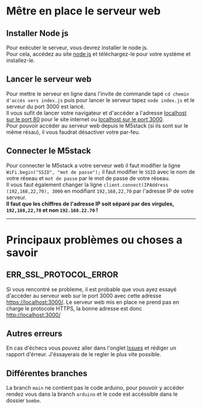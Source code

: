 # Mêtre en place le serveur web

  ## Installer Node js
  Pour exécuter le serveur, vous devrez installer le node js.  
  Pour cela, accédez au site [node js](https://nodejs.org/fr/download/) et téléchargez-le pour votre système et installez-le.  

  ## Lancer le serveur web
  Pour mettre le serveur en ligne dans l'invite de commande tapé `cd chemin d'accès vers index.js` puis pour lancer le serveur tapez `node index.js` et le serveur du port 3000 est lancé.  
  Il vous sufit de lancer votre navigateur et d'accéder a l'adresse [localhost sur le port 80](http://localhost/) pour le site internet ou [localhost sur le port 3000](http://localhost:3000/).  
  Pour pouvoir accéder au serveur web depuis le M5stack (si ils sont sur le même résau), il vous faudrat désactiver votre par-feu.  

  ## Connecter le M5stack
  Pour connecter le M5stack a votre serveur web il faut modifier la ligne `WiFi.begin("SSID", "mot de passe");` il faut modifier le `SSID` avec le nom de votre réseau et `mot de passe` par le mot de passe de votre réseau.  
  Il vous faut également changer la ligne `client.connect(IPAddress (192,168,22,70), 3000` en modifiant `192,168,22,70` par l'adresse IP de votre serveur.  
  __Il faut que les chiffres de l'adresse IP soit séparé par des virgules, `192,168,22,70` et non `192.168.22.70` !__

-----------------

# Principaux problèmes ou choses a savoir

  ## ERR_SSL_PROTOCOL_ERROR
  Si vous rencontré se probleme, il est probable que vous ayez essayé d'accéder au serveur web sur le port 3000 avec cette adresse [https://localhost:3000/](https://localhost:3000/). Le serveur web mis en place ne prend pas en charge le protocole HTTPS, la bonne adresse est donc [http://localhost:3000/](http://localhost:3000/)  
  
  ## Autres erreurs
  En cas d'échecs vous pouvez aller dans l'onglet [Issues](https://github.com/angerenage/SI_Ange/issues) et rédiger un rapport d'érreur. J'éssayerais de le regler le plus vite possible.  
  
  ## Différentes branches
  La branch `main` ne contient pas le code arduino, pour pouvoir y accéder rendez vous dans la branch `arduino` et le code est accéssible dans le dossier `bombe`.  
